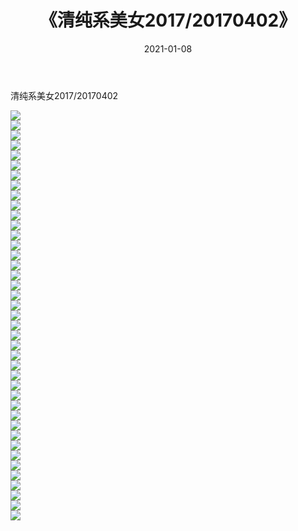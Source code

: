 ﻿---
layout: post
title:  《清纯系美女2017/20170402》
date:   2021-01-08
img: http://img.660000.xyz/Sharelink/清纯系美女/2017/20170402/000.jpg
categories: [美女, 清纯, 唯美]
---

清纯系美女2017/20170402

 ![](http://img.660000.xyz/Sharelink/清纯系美女/2017/20170402/001.png) <br>![](http://img.660000.xyz/Sharelink/清纯系美女/2017/20170402/002.png) <br>![](http://img.660000.xyz/Sharelink/清纯系美女/2017/20170402/003.png) <br>![](http://img.660000.xyz/Sharelink/清纯系美女/2017/20170402/004.png) <br>![](http://img.660000.xyz/Sharelink/清纯系美女/2017/20170402/005.png) <br>![](http://img.660000.xyz/Sharelink/清纯系美女/2017/20170402/006.png) <br>![](http://img.660000.xyz/Sharelink/清纯系美女/2017/20170402/007.png) <br>![](http://img.660000.xyz/Sharelink/清纯系美女/2017/20170402/008.png) <br>![](http://img.660000.xyz/Sharelink/清纯系美女/2017/20170402/009.png) <br>![](http://img.660000.xyz/Sharelink/清纯系美女/2017/20170402/010.png) <br>![](http://img.660000.xyz/Sharelink/清纯系美女/2017/20170402/011.png) <br>![](http://img.660000.xyz/Sharelink/清纯系美女/2017/20170402/012.png) <br>![](http://img.660000.xyz/Sharelink/清纯系美女/2017/20170402/013.png) <br>![](http://img.660000.xyz/Sharelink/清纯系美女/2017/20170402/014.png) <br>![](http://img.660000.xyz/Sharelink/清纯系美女/2017/20170402/015.png) <br>![](http://img.660000.xyz/Sharelink/清纯系美女/2017/20170402/016.png) <br>![](http://img.660000.xyz/Sharelink/清纯系美女/2017/20170402/017.png) <br>![](http://img.660000.xyz/Sharelink/清纯系美女/2017/20170402/018.png) <br>![](http://img.660000.xyz/Sharelink/清纯系美女/2017/20170402/019.png) <br>![](http://img.660000.xyz/Sharelink/清纯系美女/2017/20170402/020.png) <br>![](http://img.660000.xyz/Sharelink/清纯系美女/2017/20170402/021.png) <br>![](http://img.660000.xyz/Sharelink/清纯系美女/2017/20170402/022.png) <br>![](http://img.660000.xyz/Sharelink/清纯系美女/2017/20170402/023.png) <br>![](http://img.660000.xyz/Sharelink/清纯系美女/2017/20170402/024.png) <br>![](http://img.660000.xyz/Sharelink/清纯系美女/2017/20170402/025.png) <br>![](http://img.660000.xyz/Sharelink/清纯系美女/2017/20170402/026.png) <br>![](http://img.660000.xyz/Sharelink/清纯系美女/2017/20170402/027.png) <br>![](http://img.660000.xyz/Sharelink/清纯系美女/2017/20170402/028.png) <br>![](http://img.660000.xyz/Sharelink/清纯系美女/2017/20170402/029.png) <br>![](http://img.660000.xyz/Sharelink/清纯系美女/2017/20170402/030.png) <br>![](http://img.660000.xyz/Sharelink/清纯系美女/2017/20170402/031.png) <br>![](http://img.660000.xyz/Sharelink/清纯系美女/2017/20170402/032.png) <br>![](http://img.660000.xyz/Sharelink/清纯系美女/2017/20170402/033.png) <br>![](http://img.660000.xyz/Sharelink/清纯系美女/2017/20170402/034.png) <br>![](http://img.660000.xyz/Sharelink/清纯系美女/2017/20170402/035.png) <br>![](http://img.660000.xyz/Sharelink/清纯系美女/2017/20170402/036.png) <br>![](http://img.660000.xyz/Sharelink/清纯系美女/2017/20170402/037.png) <br>![](http://img.660000.xyz/Sharelink/清纯系美女/2017/20170402/038.png) <br>![](http://img.660000.xyz/Sharelink/清纯系美女/2017/20170402/039.png) <br>![](http://img.660000.xyz/Sharelink/清纯系美女/2017/20170402/040.png) <br>![](http://img.660000.xyz/Sharelink/清纯系美女/2017/20170402/041.png) <br>
